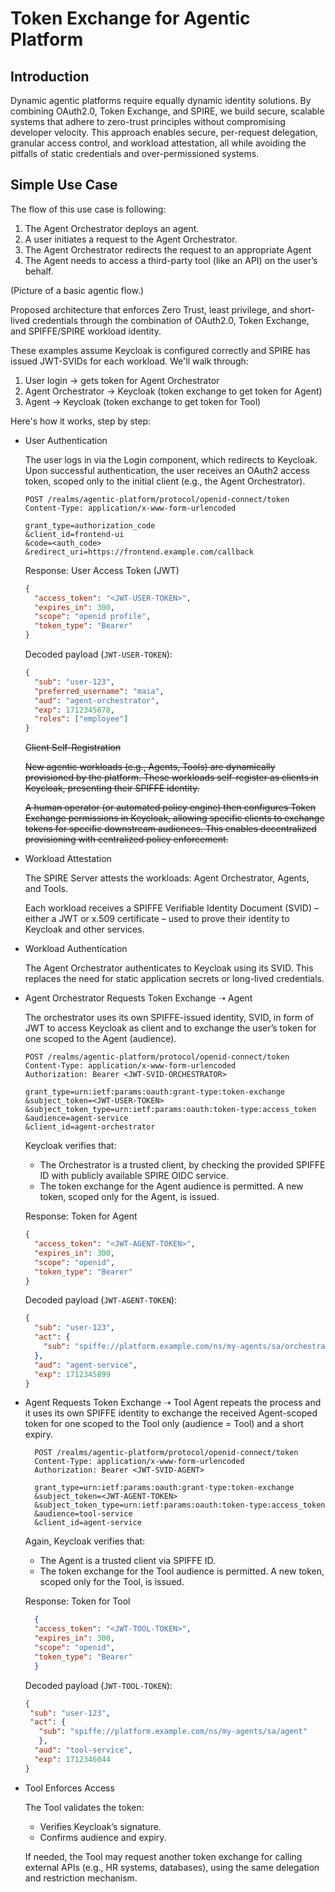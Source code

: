 # Token Exchange for Agentic Platform

## Introduction

Dynamic agentic platforms require equally dynamic identity solutions. By combining OAuth2.0,
Token Exchange, and SPIRE, we build secure, scalable systems that adhere to zero-trust
principles without compromising developer velocity.
This approach enables secure, per-request delegation, granular access control, and workload
attestation, all while avoiding the pitfalls of static credentials and over-permissioned systems.

## Simple Use Case

The flow of this use case is following:

1. The Agent Orchestrator deploys an agent.
1. A user initiates a request to the Agent Orchestrator.
1. The Agent Orchestrator redirects the request to an appropriate Agent
1. The Agent needs to access a third-party tool (like an API) on the user’s behalf.

(Picture of a basic agentic flow.)

Proposed architecture that enforces Zero Trust, least privilege, and short-lived credentials through the combination of OAuth2.0, Token Exchange, and SPIFFE/SPIRE workload identity.

These examples assume Keycloak is configured correctly and SPIRE has issued JWT-SVIDs for each workload.
We'll walk through:

1. User login → gets token for Agent Orchestrator
2. Agent Orchestrator → Keycloak (token exchange to get token for Agent)
3. Agent → Keycloak (token exchange to get token for Tool)

Here's how it works, step by step:

* User Authentication

  The user logs in via the Login component, which redirects to Keycloak. Upon successful authentication, the user receives an OAuth2 access token, scoped only to the initial client (e.g., the Agent Orchestrator).

  ```shell
  POST /realms/agentic-platform/protocol/openid-connect/token
  Content-Type: application/x-www-form-urlencoded
  
  grant_type=authorization_code
  &client_id=frontend-ui
  &code=<auth_code>
  &redirect_uri=https://frontend.example.com/callback
  ```

  Response: User Access Token (JWT)

  ```json  
  {
    "access_token": "<JWT-USER-TOKEN>",
    "expires_in": 300,
    "scope": "openid profile",
    "token_type": "Bearer"
  }
  ```

  Decoded payload (`JWT-USER-TOKEN`):
  
  ```json
  {
    "sub": "user-123",
    "preferred_username": "maia",
    "aud": "agent-orchestrator",
    "exp": 1712345678,
    "roles": ["employee"]
  }
  ```  

  ~~Client Self-Registration~~

    ~~New agentic workloads (e.g., Agents, Tools) are dynamically provisioned by the platform. These workloads self-register as clients in Keycloak, presenting their SPIFFE identity.~~

    ~~A human operator (or automated policy engine) then configures Token Exchange permissions in Keycloak, allowing specific clients to exchange tokens for specific downstream audiences. This enables decentralized provisioning with centralized policy enforcement.~~

* Workload Attestation

  The SPIRE Server attests the workloads: Agent Orchestrator, Agents, and Tools.

  Each workload receives a SPIFFE Verifiable Identity Document (SVID) – either a JWT or x.509 certificate – used to prove their identity to Keycloak and other services.

* Workload Authentication

  The Agent Orchestrator authenticates to Keycloak using its SVID. This replaces the need for static application secrets or long-lived credentials.

* Agent Orchestrator Requests Token Exchange ➝ Agent

  The orchestrator uses its own SPIFFE-issued identity, SVID, in form of JWT to access Keycloak as client and to exchange the user’s token for one scoped to the Agent (audience).

  ```shell
  POST /realms/agentic-platform/protocol/openid-connect/token
  Content-Type: application/x-www-form-urlencoded
  Authorization: Bearer <JWT-SVID-ORCHESTRATOR>
  
  grant_type=urn:ietf:params:oauth:grant-type:token-exchange
  &subject_token=<JWT-USER-TOKEN>
  &subject_token_type=urn:ietf:params:oauth:token-type:access_token
  &audience=agent-service
  &client_id=agent-orchestrator
  ```

  Keycloak verifies that:

  * The Orchestrator is a trusted client, by checking the provided SPIFFE ID with publicly available SPIRE OIDC service.
  * The token exchange for the Agent audience is permitted.
  A new token, scoped only for the Agent, is issued.

  Response: Token for Agent

  ```json  
  {
    "access_token": "<JWT-AGENT-TOKEN>",
    "expires_in": 300,
    "scope": "openid",
    "token_type": "Bearer"
  }
  ```

  Decoded payload (`JWT-AGENT-TOKEN`):
  
  ```json
  {
    "sub": "user-123",
    "act": {
      "sub": "spiffe://platform.example.com/ns/my-agents/sa/orchestrator"
    },
    "aud": "agent-service",
    "exp": 1712345899
  }
  ```

* Agent Requests Token Exchange ➝ Tool
  Agent repeats the process and it uses its own SPIFFE identity to exchange the received Agent-scoped token for one scoped to the Tool only (audience = Tool) and a short expiry.

  ```shell
    POST /realms/agentic-platform/protocol/openid-connect/token
    Content-Type: application/x-www-form-urlencoded
    Authorization: Bearer <JWT-SVID-AGENT>

    grant_type=urn:ietf:params:oauth:grant-type:token-exchange
    &subject_token=<JWT-AGENT-TOKEN>
    &subject_token_type=urn:ietf:params:oauth:token-type:access_token
    &audience=tool-service
    &client_id=agent-service
  ```

  Again, Keycloak verifies that:
  * The Agent is a trusted client via SPIFFE ID.
  * The token exchange for the Tool audience is permitted. A new token, scoped only for the Tool, is issued.

  Response: Token for Tool

  ```json
    {
    "access_token": "<JWT-TOOL-TOKEN>",
    "expires_in": 300,
    "scope": "openid",
    "token_type": "Bearer"
    }
  ```

  Decoded payload (`JWT-TOOL-TOKEN`):
  
  ```json
  {
   "sub": "user-123",
   "act": {
     "sub": "spiffe://platform.example.com/ns/my-agents/sa/agent"
     },
    "aud": "tool-service",
    "exp": 1712346044
  }
  ```

* Tool Enforces Access
  
  The Tool validates the token:
  * Verifies Keycloak’s signature.
  * Confirms audience and expiry.
  
  If needed, the Tool may request another token exchange for calling external APIs (e.g., HR systems, databases), using the same delegation and restriction mechanism.
